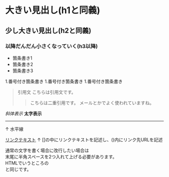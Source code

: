 # 大きい見出し(h1と同義)
## 少し大きい見出し(h2と同義)
### 以降だんだん小さくなっていく(h3以降)


- 箇条書き1
- 箇条書き2
- 箇条書き3

1.番号付き箇条書き
1.番号付き箇条書き
1.番号付き箇条書き

> 引用文
> こちらは引用文です。
>> こちらは二重引用です。
>> メールとかでよく使われていますね。

*斜体表示*
**太字表示**

---
↑
水平線

[リンクテキスト](https://morijobi.ac.jp)
↑
[]の中にリンクテキストを記述し、()内にリンク先URLを記述

通常の文字を書く場合に改行したい場合は  
末尾に半角スペースを2つ入れて上げる必要があります。  
HTMLでいうところの<br>と同じです。
